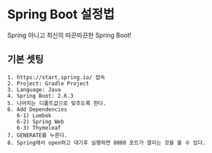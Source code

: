 # Spring Boot 설정법

Spring 아니고 최신의 따끈따끈한 Spring Boot!  

## 기본 셋팅

```make
1. https://start.spring.io/ 접속
2. Project: Gradle Project
3. Language: Java
4. Spring Boot: 2.6.3
5. 나머지는 디폴트값으로 맞추도록 한다.
6. Add Dependencies
   6-1) Lombok
   6-2) Spring Web
   6-3) Thymeleaf
7. GENERATE를 누른다.
8. Spring에서 open하고 대기후 실행하면 8080 포트가 열리는 것을 볼 수 있다.
```
